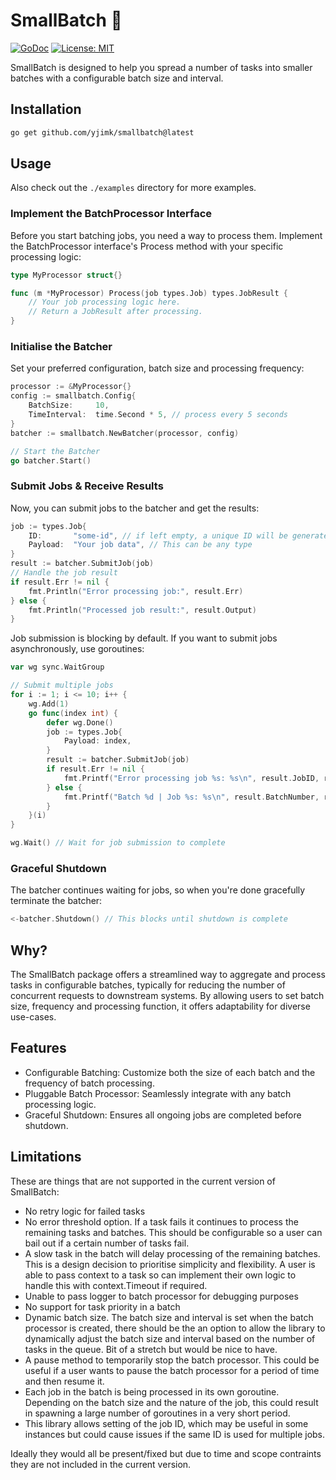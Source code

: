 # SmallBatch 🍺

[![GoDoc](https://godoc.org/github.com/yjimk/smallbatch?status.svg)](https://godoc.org/github.com/yjimk/smallbatch)
[![License: MIT](https://img.shields.io/badge/License-MIT-yellow.svg)](https://opensource.org/licenses/MIT)

SmallBatch is designed to help you spread a number of tasks into smaller batches with a configurable batch size and interval.

## Installation

```bash
go get github.com/yjimk/smallbatch@latest
```

## Usage

Also check out the `./examples` directory for more examples.

### Implement the BatchProcessor Interface

Before you start batching jobs, you need a way to process them. Implement the BatchProcessor interface's Process method with your specific processing logic:

```go
type MyProcessor struct{}

func (m *MyProcessor) Process(job types.Job) types.JobResult {
    // Your job processing logic here.
    // Return a JobResult after processing.
}
```

### Initialise the Batcher

Set your preferred configuration, batch size and processing frequency:

```go
processor := &MyProcessor{}
config := smallbatch.Config{
    BatchSize:     10,
    TimeInterval:  time.Second * 5, // process every 5 seconds
}
batcher := smallbatch.NewBatcher(processor, config)

// Start the Batcher
go batcher.Start()
```

### Submit Jobs & Receive Results

Now, you can submit jobs to the batcher and get the results:

```go
job := types.Job{
    ID:       "some-id", // if left empty, a unique ID will be generated
    Payload:  "Your job data", // This can be any type
}
result := batcher.SubmitJob(job)
// Handle the job result
if result.Err != nil {
    fmt.Println("Error processing job:", result.Err)
} else {
    fmt.Println("Processed job result:", result.Output)
}
```

Job submission is blocking by default. If you want to submit jobs asynchronously, use goroutines:

```go
var wg sync.WaitGroup

// Submit multiple jobs
for i := 1; i <= 10; i++ {
    wg.Add(1)
    go func(index int) {
        defer wg.Done()
        job := types.Job{
            Payload: index,
        }
        result := batcher.SubmitJob(job)
        if result.Err != nil {
            fmt.Printf("Error processing job %s: %s\n", result.JobID, result.Err)
        } else {
            fmt.Printf("Batch %d | Job %s: %s\n", result.BatchNumber, result.JobID, result.Output)
        }
    }(i)
}

wg.Wait() // Wait for job submission to complete
```

### Graceful Shutdown

The batcher continues waiting for jobs, so when you're done gracefully terminate the batcher:

```go
<-batcher.Shutdown() // This blocks until shutdown is complete
```

## Why?

The SmallBatch package offers a streamlined way to aggregate and process tasks in configurable batches, typically for reducing the number of concurrent requests to downstream systems. By allowing users to set batch size, frequency and processing function, it offers adaptability for diverse use-cases.

## Features

- Configurable Batching: Customize both the size of each batch and the frequency of batch processing.
- Pluggable Batch Processor: Seamlessly integrate with any batch processing logic.
- Graceful Shutdown: Ensures all ongoing jobs are completed before shutdown.

## Limitations

These are things that are not supported in the current version of SmallBatch:

- No retry logic for failed tasks
- No error threshold option. If a task fails it continues to process the remaining tasks and batches. This should be configurable so a user can bail out if a certain number of tasks fail.
- A slow task in the batch will delay processing of the remaining batches. This is a design decision to prioritise simplicity and flexibility. A user is able to pass context to a task so can implement their own logic to handle this with context.Timeout if required.
- Unable to pass logger to batch processor for debugging purposes
- No support for task priority in a batch
- Dynamic batch size. The batch size and interval is set when the batch processor is created, there should be the an option to allow the library to dynamically adjust the batch size and interval based on the number of tasks in the queue. Bit of a stretch but would be nice to have.
- A pause method to temporarily stop the batch processor. This could be useful if a user wants to pause the batch processor for a period of time and then resume it.
- Each job in the batch is being processed in its own goroutine. Depending on the batch size and the nature of the job, this could result in spawning a large number of goroutines in a very short period.
- This library allows setting of the job ID, which may be useful in some instances but could cause issues if the same ID is used for multiple jobs.

Ideally they would all be present/fixed but due to time and scope contraints they are not included in the current version.

